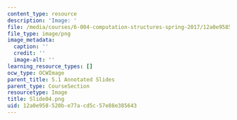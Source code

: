 ```yaml
---
content_type: resource
description: 'Image: '
file: /media/courses/6-004-computation-structures-spring-2017/12a0e958520be77acd5c57e88e385643_Slide04.png
file_type: image/png
image_metadata:
  caption: ''
  credit: ''
  image-alt: ''
learning_resource_types: []
ocw_type: OCWImage
parent_title: 5.1 Annotated Slides
parent_type: CourseSection
resourcetype: Image
title: Slide04.png
uid: 12a0e958-520b-e77a-cd5c-57e88e385643
---
```

